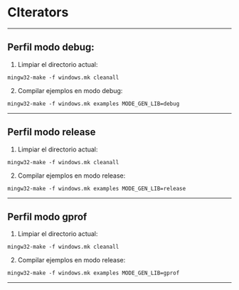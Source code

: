 # CIterators

----

## Perfil modo debug:

1. Limpiar el directorio actual:
```
mingw32-make -f windows.mk cleanall
```

2. Compilar ejemplos en modo debug:
```
mingw32-make -f windows.mk examples MODE_GEN_LIB=debug
```

----

## Perfil modo release

1. Limpiar el directorio actual:
```
mingw32-make -f windows.mk cleanall
```

2. Compilar ejemplos en modo release:
```
mingw32-make -f windows.mk examples MODE_GEN_LIB=release
```

----

## Perfil modo gprof

1. Limpiar el directorio actual:
```
mingw32-make -f windows.mk cleanall
```

2. Compilar ejemplos en modo release:
```
mingw32-make -f windows.mk examples MODE_GEN_LIB=gprof
```

----